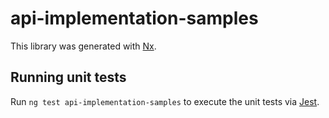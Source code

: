 # api-implementation-samples

This library was generated with [Nx](https://nx.dev).

## Running unit tests

Run `ng test api-implementation-samples` to execute the unit tests via [Jest](https://jestjs.io).
